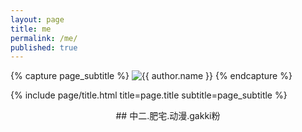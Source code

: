 ```yaml
---
layout: page
title: me
permalink: /me/
published: true
---
```


<div class="page" markdown="1">

{% capture page_subtitle %}
<img
    class="me"
    alt="{{ author.name }}"
    src="{{ assets/img/IMG_9436.png | relative_url }}"
/>
{% endcapture %}

{% include page/title.html title=page.title subtitle=page_subtitle %}

<center>## 中二.肥宅.动漫.gakki粉</center> 

</div>
